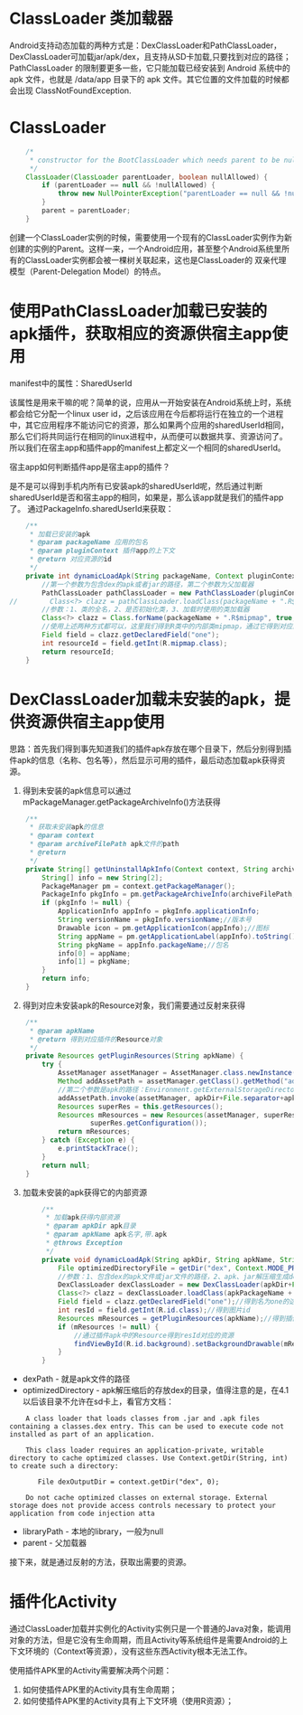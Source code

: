 # ClassLoader 类加载器
Android支持动态加载的两种方式是：DexClassLoader和PathClassLoader，DexClassLoader可加载jar/apk/dex，且支持从SD卡加载,只要找到对应的路径；
PathClassLoader 的限制要更多一些，它只能加载已经安装到 Android 系统中的 apk 文件，也就是 /data/app 目录下的 apk 文件。其它位置的文件加载的时候都会出现 ClassNotFoundException.

# ClassLoader
```java
    /*
     * constructor for the BootClassLoader which needs parent to be null.
     */
    ClassLoader(ClassLoader parentLoader, boolean nullAllowed) {
        if (parentLoader == null && !nullAllowed) {
            throw new NullPointerException("parentLoader == null && !nullAllowed");
        }
        parent = parentLoader;
    }
```

创建一个ClassLoader实例的时候，需要使用一个现有的ClassLoader实例作为新创建的实例的Parent。这样一来，一个Android应用，甚至整个Android系统里所有的ClassLoader实例都会被一棵树关联起来，这也是ClassLoader的 双亲代理模型（Parent-Delegation Model）的特点。

# 使用PathClassLoader加载已安装的apk插件，获取相应的资源供宿主app使用
manifest中的属性：SharedUserId

该属性是用来干嘛的呢？简单的说，应用从一开始安装在Android系统上时，系统都会给它分配一个linux user id，之后该应用在今后都将运行在独立的一个进程中，其它应用程序不能访问它的资源，那么如果两个应用的sharedUserId相同，那么它们将共同运行在相同的linux进程中，从而便可以数据共享、资源访问了。所以我们在宿主app和插件app的manifest上都定义一个相同的sharedUserId。

宿主app如何判断插件app是宿主app的插件？

是不是可以得到手机内所有已安装apk的sharedUserId呢，然后通过判断sharedUserId是否和宿主app的相同，如果是，那么该app就是我们的插件app了。 通过PackageInfo.sharedUserId来获取：
```java
    /** 
     * 加载已安装的apk 
     * @param packageName 应用的包名 
     * @param pluginContext 插件app的上下文 
     * @return 对应资源的id 
     */  
    private int dynamicLoadApk(String packageName, Context pluginContext) throws Exception {  
        //第一个参数为包含dex的apk或者jar的路径，第二个参数为父加载器  
        PathClassLoader pathClassLoader = new PathClassLoader(pluginContext.getPackageResourcePath(),ClassLoader.getSystemClassLoader());  
//        Class<?> clazz = pathClassLoader.loadClass(packageName + ".R$mipmap");//通过使用自身的加载器反射出mipmap类进而使用该类的功能  
        //参数：1、类的全名，2、是否初始化类，3、加载时使用的类加载器  
        Class<?> clazz = Class.forName(packageName + ".R$mipmap", true, pathClassLoader);  
        //使用上述两种方式都可以，这里我们得到R类中的内部类mipmap，通过它得到对应的图片id，进而给我们使用  
        Field field = clazz.getDeclaredField("one");  
        int resourceId = field.getInt(R.mipmap.class);  
        return resourceId;  
    } 
```

# DexClassLoader加载未安装的apk，提供资源供宿主app使用

思路：首先我们得到事先知道我们的插件apk存放在哪个目录下，然后分别得到插件apk的信息（名称、包名等），然后显示可用的插件，最后动态加载apk获得资源。

1. 得到未安装的apk信息可以通过mPackageManager.getPackageArchiveInfo()方法获得
```java
    /** 
     * 获取未安装apk的信息 
     * @param context 
     * @param archiveFilePath apk文件的path 
     * @return 
     */  
    private String[] getUninstallApkInfo(Context context, String archiveFilePath) {  
        String[] info = new String[2];  
        PackageManager pm = context.getPackageManager();  
        PackageInfo pkgInfo = pm.getPackageArchiveInfo(archiveFilePath, PackageManager.GET_ACTIVITIES);  
        if (pkgInfo != null) {  
            ApplicationInfo appInfo = pkgInfo.applicationInfo;  
            String versionName = pkgInfo.versionName;//版本号  
            Drawable icon = pm.getApplicationIcon(appInfo);//图标  
            String appName = pm.getApplicationLabel(appInfo).toString();//app名称  
            String pkgName = appInfo.packageName;//包名  
            info[0] = appName;  
            info[1] = pkgName;  
        }  
        return info;  
    } 
```

2. 得到对应未安装apk的Resource对象，我们需要通过反射来获得
```java
    /** 
     * @param apkName  
     * @return 得到对应插件的Resource对象 
     */  
    private Resources getPluginResources(String apkName) {  
        try {  
            AssetManager assetManager = AssetManager.class.newInstance();  
            Method addAssetPath = assetManager.getClass().getMethod("addAssetPath", String.class);//反射调用方法addAssetPath(String path)  
            //第二个参数是apk的路径：Environment.getExternalStorageDirectory().getPath()+File.separator+"plugin"+File.separator+"apkplugin.apk"  
            addAssetPath.invoke(assetManager, apkDir+File.separator+apkName);//将未安装的Apk文件的添加进AssetManager中，第二个参数为apk文件的路径带apk名  
            Resources superRes = this.getResources();  
            Resources mResources = new Resources(assetManager, superRes.getDisplayMetrics(),  
                    superRes.getConfiguration());  
            return mResources;  
        } catch (Exception e) {  
            e.printStackTrace();  
        }  
        return null;  
    }
```

3. 加载未安装的apk获得它的内部资源

```java
        /** 
         * 加载apk获得内部资源 
         * @param apkDir apk目录 
         * @param apkName apk名字,带.apk 
         * @throws Exception 
         */  
        private void dynamicLoadApk(String apkDir, String apkName, String apkPackageName) throws Exception {  
            File optimizedDirectoryFile = getDir("dex", Context.MODE_PRIVATE);//在应用安装目录下创建一个名为app_dex文件夹目录,如果已经存在则不创建  
            //参数：1、包含dex的apk文件或jar文件的路径，2、apk、jar解压缩生成dex存储的目录，3、本地library库目录，一般为null，4、父ClassLoader  
            DexClassLoader dexClassLoader = new DexClassLoader(apkDir+File.separator+apkName, optimizedDirectoryFile.getPath(), null, ClassLoader.getSystemClassLoader());  
            Class<?> clazz = dexClassLoader.loadClass(apkPackageName + ".R$mipmap");//通过使用apk自己的类加载器，反射出R类中相应的内部类进而获取我们需要的资源id  
            Field field = clazz.getDeclaredField("one");//得到名为one的这张图片字段  
            int resId = field.getInt(R.id.class);//得到图片id  
            Resources mResources = getPluginResources(apkName);//得到插件apk中的Resource  
            if (mResources != null) {  
                //通过插件apk中的Resource得到resId对应的资源  
                findViewById(R.id.background).setBackgroundDrawable(mResources.getDrawable(resId));  
            }  
        }  
```

* dexPath - 就是apk文件的路径
* optimizedDirectory - apk解压缩后的存放dex的目录，值得注意的是，在4.1以后该目录不允许在sd卡上，看官方文档：
```
    A class loader that loads classes from .jar and .apk files containing a classes.dex entry. This can be used to execute code not installed as part of an application.  
      
    This class loader requires an application-private, writable directory to cache optimized classes. Use Context.getDir(String, int) to create such a directory:  
      
       File dexOutputDir = context.getDir("dex", 0);  
      
    Do not cache optimized classes on external storage. External storage does not provide access controls necessary to protect your application from code injection atta  
```
* libraryPath - 本地的library，一般为null
* parent - 父加载器

接下来，就是通过反射的方法，获取出需要的资源。

# 插件化Activity
通过ClassLoader加载并实例化的Activity实例只是一个普通的Java对象，能调用对象的方法，但是它没有生命周期，而且Activity等系统组件是需要Android的上下文环境的（Context等资源），没有这些东西Activity根本无法工作。

使用插件APK里的Activity需要解决两个问题：

1. 如何使插件APK里的Activity具有生命周期；
2. 如何使插件APK里的Activity具有上下文环境（使用R资源）；